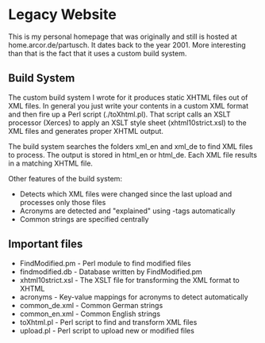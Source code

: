 Legacy Website
==============

This is my personal homepage that was originally and still is hosted at home.arcor.de/partusch. It dates back to the year 2001. More interesting than that is the fact that it uses a custom build system.

Build System
------------

The custom build system I wrote for it produces static XHTML files out of XML files. In general you just write your contents in a custom XML format and then fire up a Perl script (./toXhtml.pl). That script calls an XSLT processor (Xerces) to apply an XSLT style sheet (xhtml10strict.xsl) to the XML files and generates proper XHTML output.

The build system searches the folders xml\_en and xml\_de to find XML files to process. The output is stored in html_en or html\_de. Each XML file results in a matching XHTML file.

Other features of the build system:

* Detects which XML files were changed since the last upload and processes only those files
* Acronyms are detected and "explained" using <abbr>-tags automatically
* Common strings are specified centrally

Important files
---------------

* FindModified.pm - Perl module to find modified files
* findmodified.db - Database written by FindModified.pm
* xhtml10strict.xsl - The XSLT file for transforming the XML format to XHTML
* acronyms - Key-value mappings for acronyms to detect automatically
* common\_de.xml - Common German strings
* common\_en.xml - Common English strings
* toXhtml.pl - Perl script to find and transform XML files
* upload.pl - Perl script to upload new or modified files
